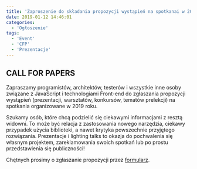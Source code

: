 ```yaml
---
title: 'Zaproszenie do składania propozycji wystąpień na spotkanai w 2019 roku'
date: 2019-01-12 14:46:01
categories:
  - 'Ogłoszenie'
tags:
  - 'Event'
  - 'CFP'
  - 'Prezentacje'
---
```

## CALL FOR PAPERS

Zapraszamy programistów, architektów, testerów i wszystkie inne osoby związane z JavaScript i technologiami Front-end do zgłaszania propozycji wystąpień (prezentacji, warsztatów, konkursów, tematów prelekcji) na spotkania organizowane w 2019 roku.

Szukamy osób, które chcą podzielić się ciekawymi informacjami z resztą widowni. To może być relacja z zastosowania nowego narzędzia, ciekawy przypadek użycia biblioteki, a nawet krytyka powszechnie przyjętego rozwiązania.
Prezentacje i lighting talks to okazja do pochwalenia się własnym projektem, zareklamowania swoich spotkań lub po prostu przedstawienia się publiczności!

Chętnych prosimy o zgłaszanie propozycji przez [formularz](http://bit.ly/meetjsktw-cfp-2019).